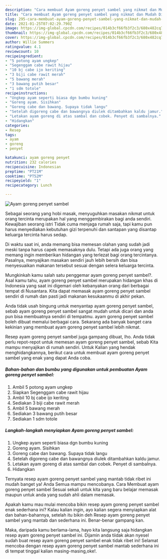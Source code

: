 ```yaml
---
description: "Cara membuat Ayam goreng penyet sambel yang nikmat dan Mudah Dibuat"
title: "Cara membuat Ayam goreng penyet sambel yang nikmat dan Mudah Dibuat"
slug: 295-cara-membuat-ayam-goreng-penyet-sambel-yang-nikmat-dan-mudah-dibuat
date: 2021-01-25T07:02:29.790Z
image: https://img-global.cpcdn.com/recipes/014b3cf66fb3f2c3/680x482cq70/ayam-goreng-penyet-sambel-foto-resep-utama.jpg
thumbnail: https://img-global.cpcdn.com/recipes/014b3cf66fb3f2c3/680x482cq70/ayam-goreng-penyet-sambel-foto-resep-utama.jpg
cover: https://img-global.cpcdn.com/recipes/014b3cf66fb3f2c3/680x482cq70/ayam-goreng-penyet-sambel-foto-resep-utama.jpg
author: Willie Summers
ratingvalue: 4.1
reviewcount: 10
recipeingredient:
- "5 potong ayam ungkep"
- "Segenggam cabe rawit hijau"
- "10 bj cabe ijo keriting"
- "3 biji cabe rawit merah"
- "5 bawang merah"
- "3 bawang putih besar"
- "1 sdm totole"
recipeinstructions:
- "Ungkep ayam seperti biasa dgn bumbu kuning"
- "Goreng ayam. Sisihkan"
- "Goreng cabe dan bawang. Supaya tidak langu"
- "Setelah digoreng cabe dan bawangnya diulek ditambahkan kaldu jamur."
- "Letakan ayam goreng di atas sambal dan cobek. Penyet di sambalnya."
- "Hidangkan"
categories:
- Resep
tags:
- ayam
- goreng
- penyet

katakunci: ayam goreng penyet 
nutrition: 232 calories
recipecuisine: Indonesian
preptime: "PT21M"
cooktime: "PT52M"
recipeyield: "1"
recipecategory: Lunch

---
```



![Ayam goreng penyet sambel](https://img-global.cpcdn.com/recipes/014b3cf66fb3f2c3/680x482cq70/ayam-goreng-penyet-sambel-foto-resep-utama.jpg)

Sebagai seorang yang hobi masak, menyuguhkan masakan nikmat untuk orang tercinta merupakan hal yang menggembirakan bagi anda sendiri. Kewajiban seorang istri Tidak cuma menjaga rumah saja, tapi kamu pun harus menyediakan kebutuhan gizi terpenuhi dan santapan yang disantap keluarga tercinta harus sedap.

Di waktu  saat ini, anda memang bisa memesan olahan yang sudah jadi meski tanpa harus capek memasaknya dulu. Tetapi ada juga orang yang memang ingin memberikan hidangan yang terlezat bagi orang tercintanya. Pasalnya, menyajikan masakan sendiri jauh lebih bersih dan bisa menyesuaikan makanan tersebut sesuai dengan selera keluarga tercinta. 



Mungkinkah kamu salah satu penggemar ayam goreng penyet sambel?. Asal kamu tahu, ayam goreng penyet sambel merupakan hidangan khas di Indonesia yang saat ini digemari oleh kebanyakan orang dari berbagai tempat di Nusantara. Kita dapat memasak ayam goreng penyet sambel sendiri di rumah dan pasti jadi makanan kesukaanmu di akhir pekan.

Anda tidak usah bingung untuk menyantap ayam goreng penyet sambel, sebab ayam goreng penyet sambel sangat mudah untuk dicari dan anda pun bisa membuatnya sendiri di tempatmu. ayam goreng penyet sambel boleh dibuat memalui berbagai cara. Sekarang ada banyak banget cara kekinian yang membuat ayam goreng penyet sambel lebih nikmat.

Resep ayam goreng penyet sambel juga gampang dibuat, lho. Anda tidak perlu repot-repot untuk memesan ayam goreng penyet sambel, sebab Kita mampu menyajikan di rumah sendiri. Untuk Kalian yang hendak menghidangkannya, berikut cara untuk membuat ayam goreng penyet sambel yang enak yang dapat Anda coba.

<!--inarticleads1-->

##### Bahan-bahan dan bumbu yang digunakan untuk pembuatan Ayam goreng penyet sambel:

1. Ambil 5 potong ayam ungkep
1. Siapkan Segenggam cabe rawit hijau
1. Ambil 10 bj cabe ijo keriting
1. Sediakan 3 biji cabe rawit merah
1. Ambil 5 bawang merah
1. Sediakan 3 bawang putih besar
1. Sediakan 1 sdm totole




<!--inarticleads2-->

##### Langkah-langkah menyiapkan Ayam goreng penyet sambel:

1. Ungkep ayam seperti biasa dgn bumbu kuning
1. Goreng ayam. Sisihkan
1. Goreng cabe dan bawang. Supaya tidak langu
1. Setelah digoreng cabe dan bawangnya diulek ditambahkan kaldu jamur.
1. Letakan ayam goreng di atas sambal dan cobek. Penyet di sambalnya.
1. Hidangkan




Ternyata resep ayam goreng penyet sambel yang mantab tidak ribet ini mudah banget ya! Anda Semua mampu mencobanya. Cara Membuat ayam goreng penyet sambel Sesuai sekali untuk kita yang baru belajar memasak maupun untuk anda yang sudah ahli dalam memasak.

Apakah kamu mau mulai mencoba bikin resep ayam goreng penyet sambel enak sederhana ini? Kalau kalian ingin, ayo kalian segera menyiapkan alat dan bahan-bahannya, setelah itu bikin deh Resep ayam goreng penyet sambel yang mantab dan sederhana ini. Benar-benar gampang kan. 

Maka, daripada kamu berlama-lama, hayo kita langsung saja hidangkan resep ayam goreng penyet sambel ini. Dijamin anda tiidak akan nyesel sudah buat resep ayam goreng penyet sambel enak tidak ribet ini! Selamat mencoba dengan resep ayam goreng penyet sambel mantab sederhana ini di tempat tinggal kalian masing-masing,oke!.

